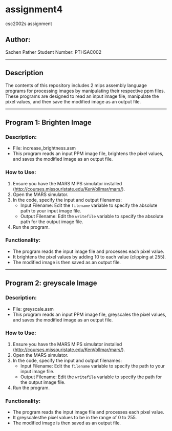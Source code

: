 # assignment4
csc2002s assignment
## Author:
Sachen Pather
Student Number: PTHSAC002

---

## Description
The contents of this repository includes 2 mips assembly language programs for processing images by manipulating their respective ppm files. 
These programs are designed to read an input image file, manipulate the pixel values, and then save the modified image as an output file.

---

## Program 1: Brighten Image

### Description:
- File: increase_brightness.asm
- This program reads an input PPM image file, brightens the pixel values, and saves the modified image as an output file.

### How to Use:
1. Ensure you have the MARS MIPS simulator installed (http://courses.missouristate.edu/KenVollmar/mars/).
2. Open the MARS simulator.
3. In the code, specify the input and output filenames:
   - Input Filename: Edit the `filename` variable to specify the absolute path to your input image file.
   - Output Filename: Edit the `writefile` variable to specify the absolute path for the output image file.
4. Run the program.


### Functionality:
- The program reads the input image file and processes each pixel value.
- It brightens the pixel values by adding 10 to each value (clipping at 255).
- The modified image is then saved as an output file.

---

## Program 2: greyscale Image

### Description:
- File: greyscale.asm
- This program reads an input PPM image file, greyscales the pixel values, and saves the modified image as an output file.

### How to Use:
1. Ensure you have the MARS MIPS simulator installed (http://courses.missouristate.edu/KenVollmar/mars/).
2. Open the MARS simulator.
3. In the code, specify the input and output filenames:
   - Input Filename: Edit the `filename` variable to specify the path to your input image file.
   - Output Filename: Edit the `writefile` variable to specify the path for the output image file.
4. Run the program.

### Functionality:
- The program reads the input image file and processes each pixel value.
- It greyscalesthe pixel values to be in the range of 0 to 255.
- The modified image is then saved as an output file.
